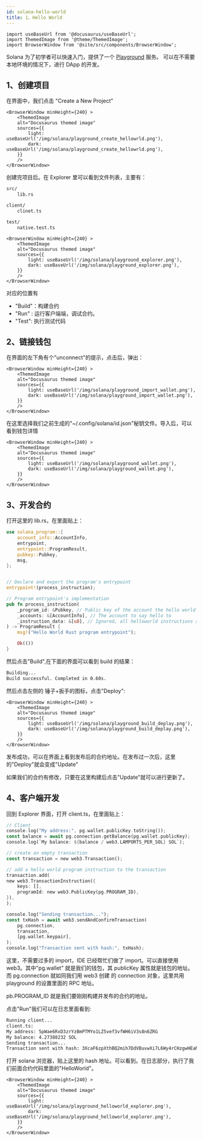 ```yaml
---
id: solana-hello-world
title: 1、Hello World
---
```


```mdx-code-block
import useBaseUrl from '@docusaurus/useBaseUrl';
import ThemedImage from '@theme/ThemedImage';
import BrowserWindow from '@site/src/components/BrowserWindow';
```

Solana 为了初学者可以快速入门，提供了一个 [Playground](https://beta.solpg.io/) 服务。 可以在不需要本地环境的情况下，进行 DApp 的开发。

## 1、创建项目

在界面中，我们点击 "Create a New Project"

```mdx-code-block
<BrowserWindow minHeight={240} >
    <ThemedImage
    alt="Docusaurus themed image"
    sources={{
        light: useBaseUrl('/img/solana/playground_create_hellowrld.png'),
        dark: useBaseUrl('/img/solana/playground_create_hellowrld.png'),
    }}
    />
</BrowserWindow>
```

创建完项目后。在 Explorer 里可以看到文件列表，主要有：

```zsh
src/
    lib.rs

client/
    clinet.ts

test/
    native.test.ts
```

```mdx-code-block
<BrowserWindow minHeight={240} >
    <ThemedImage
    alt="Docusaurus themed image"
    sources={{
        light: useBaseUrl('/img/solana/playground_explorer.png'),
        dark: useBaseUrl('/img/solana/playground_explorer.png'),
    }}
    />
</BrowserWindow>
```

对应的位置有

-   "Build"：构建合约
-   "Run" : 运行客户端端，调试合约。
-   "Test": 执行测试代码

## 2、链接钱包

在界面的左下角有个"unconnect"的提示，点击后，弹出：

```mdx-code-block
<BrowserWindow minHeight={240} >
    <ThemedImage
    alt="Docusaurus themed image"
    sources={{
        light: useBaseUrl('/img/solana/playground_import_wallet.png'),
        dark: useBaseUrl('/img/solana/playground_import_wallet.png'),
    }}
    />
</BrowserWindow>
```

在这里选择我们之前生成的"~/.config/solana/id.json"秘钥文件。导入后，可以看到钱包详情

```mdx-code-block
<BrowserWindow minHeight={240} >
    <ThemedImage
    alt="Docusaurus themed image"
    sources={{
        light: useBaseUrl('/img/solana/playground_wallet.png'),
        dark: useBaseUrl('/img/solana/playground_wallet.png'),
    }}
    />
</BrowserWindow>
```

## 3、开发合约

打开这里的 lib.rs，在里面贴上：

```rust
use solana_program::{
    account_info::AccountInfo,
    entrypoint,
    entrypoint::ProgramResult,
    pubkey::Pubkey,
    msg,
};


// Declare and export the program's entrypoint
entrypoint!(process_instruction);

// Program entrypoint's implementation
pub fn process_instruction(
    _program_id: &Pubkey, // Public key of the account the hello world program was loaded into
    _accounts: &[AccountInfo], // The account to say hello to
    _instruction_data: &[u8], // Ignored, all helloworld instructions are hellos
) -> ProgramResult {
    msg!("Hello World Rust program entrypoint");

    Ok(())
}
```

然后点击"Build",在下面的界面可以看到 build 的结果：

```zsh
Building...
Build successful. Completed in 0.60s.
```

然后点击左侧的 锤子+扳手的图标，点击"Deploy":

```mdx-code-block
<BrowserWindow minHeight={240} >
    <ThemedImage
    alt="Docusaurus themed image"
    sources={{
        light: useBaseUrl('/img/solana/playground_build_deplay.png'),
        dark: useBaseUrl('/img/solana/playground_build_deplay.png'),
    }}
    />
</BrowserWindow>
```

发布成功，可以在界面上看到发布后的合约地址。在发布过一次后，这里的"Deploy"就会变成"Update"

如果我们的合约有修改，只要在这里构建后点击"Update"就可以进行更新了。

## 4、客户端开发

回到 Explorer 界面，打开 client.ts，在里面贴上：

```rust
// Client
console.log("My address:", pg.wallet.publicKey.toString());
const balance = await pg.connection.getBalance(pg.wallet.publicKey);
console.log(`My balance: ${balance / web3.LAMPORTS_PER_SOL} SOL`);

// create an empty transaction
const transaction = new web3.Transaction();

// add a hello world program instruction to the transaction
transaction.add(
new web3.TransactionInstruction({
    keys: [],
    programId: new web3.PublicKey(pg.PROGRAM_ID),
}),
);

console.log("Sending transaction...");
const txHash = await web3.sendAndConfirmTransaction(
    pg.connection,
    transaction,
    [pg.wallet.keypair],
);
console.log("Transaction sent with hash:", txHash);
```

这里，不需要过多的 import，IDE 已经帮忙们做了 import。可以直接使用 web3。其中"pg.wallet" 就是我们的钱包，其 publicKey 属性就是钱包的地址。而 pg.connection 就如同我们用 web3 创建 的 connection 对象，这里共用 playground 的设置里面的 RPC 地址。

pb.PROGRAM_ID 就是我们要刚刚构建并发布的合约的地址。

点击"Run"我们可以在日志里面看到:

```zsh
Running client...
client.ts:
My address: 5pWae6RxD3zrYzBmPTMYo1LZ5vef3vfWH6iV3s8n6ZRG
My balance: 4.27388232 SOL
Sending transaction...
Transaction sent with hash: 3XcaF6zpXthBQ2mih7DdVBuvwXi7L6Wy4rCHzgwHEaNsqMDNRGC5yppG9xKP9g9hYfT6wPEw127mxgYWBTouS5gz
```

打开 solana 浏览器，贴上这里的 hash 地址。可以看到。在日志部分，执行了我们前面合约代码里面的"HelloWorld"。

```mdx-code-block
<BrowserWindow minHeight={240} >
    <ThemedImage
    alt="Docusaurus themed image"
    sources={{
        light: useBaseUrl('/img/solana/playground_helloworld_explorer.png'),
        dark: useBaseUrl('/img/solana/playground_helloworld_explorer.png'),
    }}
    />
</BrowserWindow>
```
